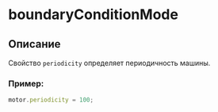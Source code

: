 # boundaryConditionMode

## Описание

Свойство `periodicity` определяет периодичность машины.

### Пример:
``` javascript
motor.periodicity = 100;
```